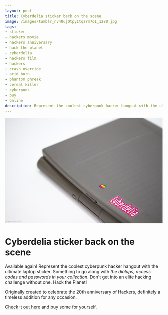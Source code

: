 ```yaml
---
layout: post
title: Cyberdelia sticker back on the scene
image: /images/tumblr_nv40ujOtpy1tqzrm7o1_1280.jpg
tags:
- sticker
- hackers movie
- hackers anniversary
- hack the planet
- cyberdelia
- hackers film
- hackers
- crash override
- acid burn
- phantom phreak
- cereal killer
- cyberpunk
- buy
- online
description: Represent the coolest cyberpunk hacker hangout with the ultimate laptop sticker. Hack the Planet!
---
```


 [![Cyberdelia sticker on a fly Mac laptop](/images/tumblr_nv40ujOtpy1tqzrm7o1_1280.jpg)](https://www.ideasystm.com/collections/cyberdelia)

 # Cyberdelia sticker back on the scene

Available again! Represent the coolest cyberpunk hacker hangout with the ultimate laptop sticker. Something to go along with *the dialups, access codes and passwords in your collection*. Don't get into an elite hacking challenge without one. Hack the Planet!

Originally created to celebrate the 20th anniversary of Hackers, definitely a timeless addition for any occasion. 

[Check it out here](https://www.ideasystm.com/collections/cyberdelia) and buy some for yourself.
